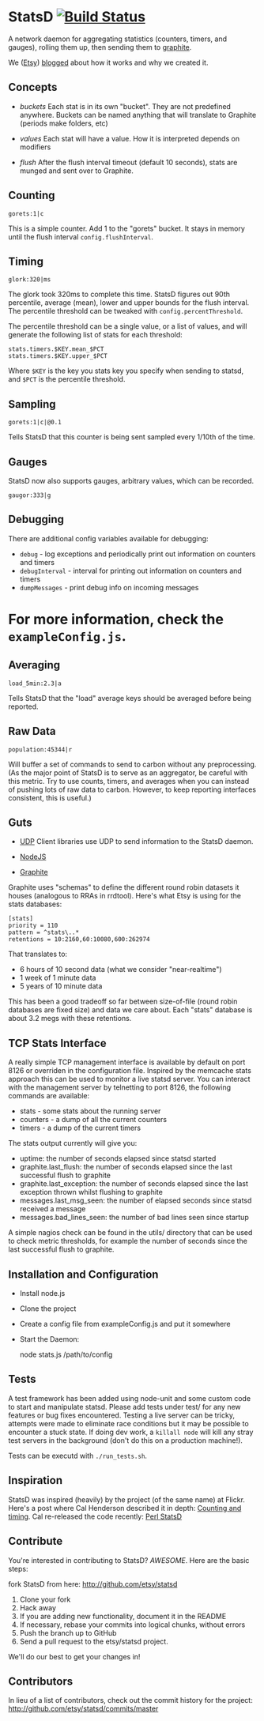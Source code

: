 StatsD [![Build Status](https://secure.travis-ci.org/etsy/statsd.png)](http://travis-ci.org/etsy/statsd)
======

A network daemon for aggregating statistics (counters, timers, and gauges), rolling them up, then sending them to [graphite][graphite].

We ([Etsy][etsy]) [blogged][blog post] about how it works and why we created it.


Concepts
--------

* *buckets*
  Each stat is in its own "bucket". They are not predefined anywhere. Buckets can be named anything that will translate to Graphite (periods make folders, etc)

* *values*
  Each stat will have a value. How it is interpreted depends on modifiers

* *flush*
  After the flush interval timeout (default 10 seconds), stats are munged and sent over to Graphite.

Counting
--------

    gorets:1|c

This is a simple counter. Add 1 to the "gorets" bucket. It stays in memory until the flush interval `config.flushInterval`.


Timing
------

    glork:320|ms

The glork took 320ms to complete this time. StatsD figures out 90th percentile, average (mean), lower and upper bounds for the flush interval.  The percentile threshold can be tweaked with `config.percentThreshold`.

The percentile threshold can be a single value, or a list of values, and will generate the following list of stats for each threshold:

    stats.timers.$KEY.mean_$PCT
    stats.timers.$KEY.upper_$PCT

Where `$KEY` is the key you stats key you specify when sending to statsd, and `$PCT` is the percentile threshold.

Sampling
--------

    gorets:1|c|@0.1

Tells StatsD that this counter is being sent sampled every 1/10th of the time.

Gauges
------
StatsD now also supports gauges, arbitrary values, which can be recorded.

    gaugor:333|g

Debugging
---------

There are additional config variables available for debugging:

* `debug` - log exceptions and periodically print out information on counters and timers
* `debugInterval` - interval for printing out information on counters and timers
* `dumpMessages` - print debug info on incoming messages

For more information, check the `exampleConfig.js`.
=======
Averaging
--------

    load_5min:2.3|a

Tells StatsD that the "load" average keys should be averaged before being reported.

Raw Data
--------

    population:45344|r

Will buffer a set of commands to send to carbon without any preprocessing. (As the major point of StatsD is to serve as an aggregator, be careful with this metric. Try to use counts, timers, and averages when you can instead of pushing lots of raw data to carbon. However, to keep reporting interfaces consistent, this is useful.)

Guts
----

* [UDP][udp]
  Client libraries use UDP to send information to the StatsD daemon.

* [NodeJS][node]
* [Graphite][graphite]

Graphite uses "schemas" to define the different round robin datasets it houses (analogous to RRAs in rrdtool). Here's what Etsy is using for the stats databases:

    [stats]
    priority = 110
    pattern = ^stats\..*
    retentions = 10:2160,60:10080,600:262974

That translates to:

* 6 hours of 10 second data (what we consider "near-realtime")
* 1 week of 1 minute data
* 5 years of 10 minute data

This has been a good tradeoff so far between size-of-file (round robin databases are fixed size) and data we care about. Each "stats" database is about 3.2 megs with these retentions.

TCP Stats Interface
-------------------

A really simple TCP management interface is available by default on port 8126 or overriden in the configuration file. Inspired by the memcache stats approach this can be used to monitor a live statsd server.  You can interact with the management server by telnetting to port 8126, the following commands are available:

* stats - some stats about the running server
* counters - a dump of all the current counters
* timers - a dump of the current timers

The stats output currently will give you:

* uptime: the number of seconds elapsed since statsd started
* graphite.last_flush: the number of seconds elapsed since the last successful flush to graphite
* graphite.last_exception: the number of seconds elapsed since the last exception thrown whilst flushing to graphite
* messages.last_msg_seen: the number of elapsed seconds since statsd received a message
* messages.bad_lines_seen: the number of bad lines seen since startup

A simple nagios check can be found in the utils/ directory that can be used to check metric thresholds, for example the number of seconds since the last successful flush to graphite.

Installation and Configuration
------------------------------

 * Install node.js
 * Clone the project
 * Create a config file from exampleConfig.js and put it somewhere
 * Start the Daemon:

    node stats.js /path/to/config

Tests
-----

A test framework has been added using node-unit and some custom code to start and manipulate statsd. Please add tests under test/ for any new features or bug fixes encountered. Testing a live server can be tricky, attempts were made to eliminate race conditions but it may be possible to encounter a stuck state. If doing dev work, a `killall node` will kill any stray test servers in the background (don't do this on a production machine!).

Tests can be executd with `./run_tests.sh`.

Inspiration
-----------

StatsD was inspired (heavily) by the project (of the same name) at Flickr. Here's a post where Cal Henderson described it in depth:
[Counting and timing](http://code.flickr.com/blog/2008/10/27/counting-timing/). Cal re-released the code recently: [Perl StatsD](https://github.com/iamcal/Flickr-StatsD)


Contribute
---------------------

You're interested in contributing to StatsD? *AWESOME*. Here are the basic steps:

fork StatsD from here: http://github.com/etsy/statsd

1. Clone your fork
2. Hack away
3. If you are adding new functionality, document it in the README
4. If necessary, rebase your commits into logical chunks, without errors
5. Push the branch up to GitHub
6. Send a pull request to the etsy/statsd project.

We'll do our best to get your changes in!

[graphite]: http://graphite.wikidot.com
[etsy]: http://www.etsy.com
[blog post]: http://codeascraft.etsy.com/2011/02/15/measure-anything-measure-everything/
[node]: http://nodejs.org
[udp]: http://enwp.org/udp


Contributors
-----------------

In lieu of a list of contributors, check out the commit history for the project:
http://github.com/etsy/statsd/commits/master
